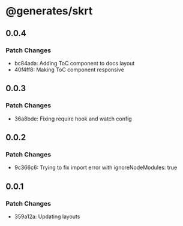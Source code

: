# @generates/skrt

## 0.0.4

### Patch Changes

- bc84ada: Adding ToC component to docs layout
- 40f4ff8: Making ToC component responsive

## 0.0.3

### Patch Changes

- 36a8bde: Fixing require hook and watch config

## 0.0.2

### Patch Changes

- 9c366c6: Trying to fix import error with ignoreNodeModules: true

## 0.0.1

### Patch Changes

- 359a12a: Updating layouts
